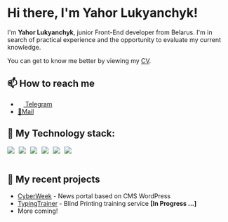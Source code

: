 # Hi there, I'm Yahor Lukyanchyk!

I'm **Yahor Lukyanchyk**, junior Front-End developer from Belarus. I'm in search of practical
experience and the opportunity to evaluate my current knowledge. 

You can get to know me better by viewing my [CV](https://drive.google.com/file/d/1cI_AhFZZ3fhCn5SLKMAZeV0kP9uRDf1i/view?usp=sharing).

## 📫 How to reach me

* [<img src="https://user-images.githubusercontent.com/49933115/139837223-bf23d3a9-4638-4e17-994a-ac8678d5f517.png" width="13px"/> Telegram](https://t.me/supery0g)
* [📧<a href="mailto:yahorlukyanchyk@gmail.com?">Mail</a>](https://t.me/thedaviddias)


## 🔧 My Technology stack:

<div style="display: flex; gap: 10px">
<img src="https://img.shields.io/badge/HTML-E34F26?style=for-the-badge&logo=HTML5&logoColor=FFF"/>
<img src="https://img.shields.io/badge/CSS-1572B6?style=for-the-badge&logo=CSS3&logoColor=FFF"/>
<img src="https://img.shields.io/badge/Sass-CC6699?style=for-the-badge&logo=Sass&logoColor=FFF"/>
<img src="https://img.shields.io/badge/JavaScript-F7DF1E?style=for-the-badge&logo=JavaScript&logoColor=000"/>
<img src="https://img.shields.io/badge/WordPress-blue?style=for-the-badge&logo=WordPress"/>
<img src="https://img.shields.io/badge/gulp-CF4647?style=for-the-badge&logo=gulp&logoColor=FFF"/>
</div><br>



## 💾 My recent projects

- [CyberWeek](http://cyberwee.vh116.hosterby.com/) - News portal based on CMS WordPress
- [TypingTrainer](#) - Blind Printing training service **[In Progress ...]**
- More coming!

